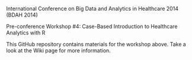 International Conference on Big Data and Analytics in Healthcare 2014 (BDAH 2014)

Pre-conference Workshop #4: Case-Based Introduction to Healthcare Analytics with R

This GitHub repository contains materials for the workshop above. Take a look at the Wiki page for more information.
